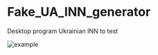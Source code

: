 # Fake_UA_INN_generator


Desktop program Ukrainian INN to test

![example](https://github.com/lozik4/Fake_UA_INN_generator/image_example/inn_generator_example.png) <br>